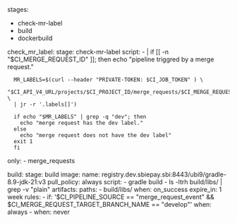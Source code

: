 stages:
  - check-mr-label
  - build
  - dockerbuild

check_mr_label:
  stage: check-mr-label
  script:
    - |
      if [[ -n "$CI_MERGE_REQUEST_ID" ]]; then
      echo "pipeline triggred by a merge request."

      MR_LABELS=$(curl --header "PRIVATE-TOKEN: $CI_JOB_TOKEN" ) \
      "$CI_API_V4_URL/projects/$CI_PROJECT_ID/merge_requests/$CI_MERGE_REQUEST_ID" \
      | jr -r '.labels[]')

      if echo "$MR_LABELS" | grep -q "dev"; then
        echo "merge request has the dev label."
      else 
        echo "merge request does not have the dev label"
      exit 1
      fi
  only: 
    - merge_requests

build:
  stage: build
  image: 
   name:  registry.dev.sbiepay.sbi:8443/ubi9/gradle-8.9-jdk-21:v3
   pull_policy: always
  script:
    - gradle build
    - ls -ltrh build/libs/ | grep -v "plain"
  artifacts:
    paths:
      - build/libs/
    when: on_success 
    expire_in: 1 week
  rules:
    - if: '$CI_PIPELINE_SOURCE == "merge_request_event" && $CI_MERGE_REQUEST_TARGET_BRANCH_NAME == "develop"'
      when: always
    - when: never
  
